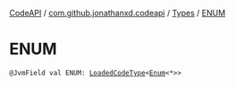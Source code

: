 [CodeAPI](../../index.md) / [com.github.jonathanxd.codeapi](../index.md) / [Types](index.md) / [ENUM](.)

# ENUM

`@JvmField val ENUM: `[`LoadedCodeType`](../../com.github.jonathanxd.codeapi.type/-loaded-code-type/index.md)`<`[`Enum`](https://kotlinlang.org/api/latest/jvm/stdlib/kotlin/-enum/index.html)`<*>>`